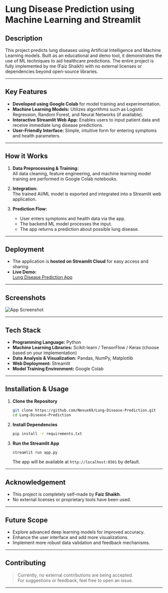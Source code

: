 # Lung Disease Prediction using Machine Learning and Streamlit

## Description

This project predicts lung diseases using Artificial Intelligence and Machine Learning models. Built as an educational and demo tool, it demonstrates the use of ML techniques to aid healthcare predictions. The entire project is fully implemented by me (Faiz Shaikh) with no external licenses or dependencies beyond open-source libraries.

---

## Key Features

- **Developed using Google Colab** for model training and experimentation.
- **Machine Learning Models:** Utilizes algorithms such as Logistic Regression, Random Forest, and Neural Networks (if available).
- **Interactive Streamlit Web App:** Enables users to input patient data and receive immediate lung disease predictions.
- **User-Friendly Interface:** Simple, intuitive form for entering symptoms and health parameters.

---

## How it Works

1. **Data Preprocessing & Training:**  
   All data cleaning, feature engineering, and machine learning model training are performed in Google Colab notebooks.

2. **Integration:**  
   The trained AI/ML model is exported and integrated into a Streamlit web application.

3. **Prediction Flow:**  
   - User enters symptoms and health data via the app.
   - The backend ML model processes the input.
   - The app returns a prediction about possible lung disease.

---

## Deployment

- The application is **hosted on Streamlit Cloud** for easy access and sharing.
- **Live Demo:**  
  [Lung Disease Prediction App](https://lung-disease-prediction-faiz-shaikh.streamlit.app/)

---

## Screenshots

![App Screenshot](screenshot.png)

---

## Tech Stack

- **Programming Language:** Python  
- **Machine Learning Libraries:** Scikit-learn / TensorFlow / Keras (choose based on your implementation)
- **Data Analysis & Visualization:** Pandas, NumPy, Matplotlib
- **Web Deployment:** Streamlit
- **Model Training Environment:** Google Colab

---

## Installation & Usage

1. **Clone the Repository**
   ```bash
   git clone https://github.com/Nexux69/Lung-Disease-Prediction.git
   cd Lung-Disease-Prediction
   ```

2. **Install Dependencies**
   ```bash
   pip install -r requirements.txt
   ```

3. **Run the Streamlit App**
   ```bash
   streamlit run app.py
   ```
   The app will be available at `http://localhost:8501` by default.

---

## Acknowledgement

- This project is completely self-made by **Faiz Shaikh**.
- No external licenses or proprietary tools have been used.

---

## Future Scope

- Explore advanced deep learning models for improved accuracy.
- Enhance the user interface and add more visualizations.
- Implement more robust data validation and feedback mechanisms.

---

## Contributing

> Currently, no external contributions are being accepted.  
> For suggestions or feedback, feel free to open an issue.

---
